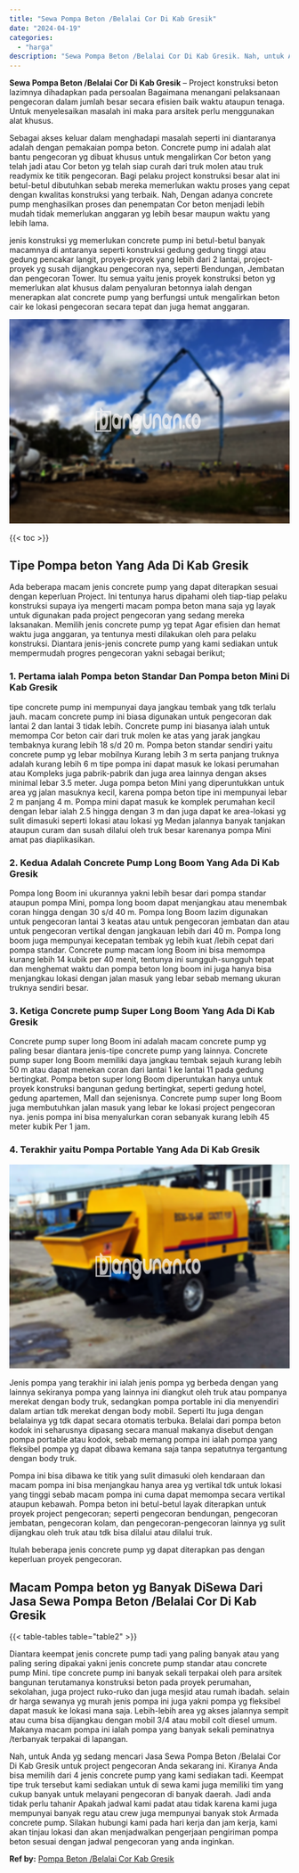```yaml
---
title: "Sewa Pompa Beton /Belalai Cor Di Kab Gresik"
date: "2024-04-19"
categories: 
  - "harga"
description: "Sewa Pompa Beton /Belalai Cor Di Kab Gresik. Nah, untuk Anda yg sedang mencari Jasa Sewa Pompa Beton /Belalai Cor Di Kab Gresik untuk project pengecoran Anda..."
---
```


**Sewa Pompa Beton /Belalai Cor Di Kab Gresik** – Project konstruksi beton lazimnya dihadapkan pada persoalan Bagaimana menangani pelaksanaan pengecoran dalam jumlah besar secara efisien baik waktu ataupun tenaga. Untuk menyelesaikan masalah ini maka para arsitek perlu menggunakan alat khusus.

Sebagai akses keluar dalam menghadapi masalah seperti ini diantaranya adalah dengan pemakaian pompa beton. Concrete pump ini adalah alat bantu pengecoran yg dibuat khusus untuk mengalirkan Cor beton yang telah jadi atau Cor beton yg telah siap curah dari truk molen atau truk readymix ke titik pengecoran. Bagi pelaku project konstruksi besar alat ini betul-betul dibutuhkan sebab mereka memerlukan waktu proses yang cepat dengan kwalitas konstruksi yang terbaik. Nah, Dengan adanya concrete pump menghasilkan proses dan penempatan Cor beton menjadi lebih mudah tidak memerlukan anggaran yg lebih besar maupun waktu yang lebih lama.

jenis konstruksi yg memerlukan concrete pump ini betul-betul banyak macamnya di antaranya seperti konstruksi gedung gedung tinggi atau gedung pencakar langit, proyek-proyek yang lebih dari 2 lantai, project-proyek yg susah dijangkau pengecoran nya, seperti Bendungan, Jembatan dan pengecoran Tower. Itu semua yaitu jenis proyek konstruksi beton yg memerlukan alat khusus dalam penyaluran betonnya ialah dengan menerapkan alat concrete pump yang berfungsi untuk mengalirkan beton cair ke lokasi pengecoran secara tepat dan juga hemat anggaran.

![Sewa Pompa Beton /Belalai Cor Di Kab Gresik](/images/sewa-concrete-pump-10.png)

{{< toc >}}

## Tipe Pompa beton Yang Ada Di Kab Gresik

Ada beberapa macam jenis concrete pump yang dapat diterapkan sesuai dengan keperluan Project. Ini tentunya harus dipahami oleh tiap-tiap pelaku konstruksi supaya iya mengerti macam pompa beton mana saja yg layak untuk digunakan pada project pengecoran yang sedang mereka laksanakan. Memilih jenis concrete pump yg tepat Agar efisien dan hemat waktu juga anggaran, ya tentunya mesti dilakukan oleh para pelaku konstruksi. Diantara jenis-jenis concrete pump yang kami sediakan untuk mempermudah progres pengecoran yakni sebagai berikut;

### 1\. Pertama ialah Pompa beton Standar Dan Pompa beton Mini Di Kab Gresik

tipe concrete pump ini mempunyai daya jangkau tembak yang tdk terlalu jauh. macam concrete pump ini biasa digunakan untuk pengecoran dak lantai 2 dan lantai 3 tidak lebih. Concrete pump ini biasanya ialah untuk memompa Cor beton cair dari truk molen ke atas yang jarak jangkau tembaknya kurang lebih 18 s/d 20 m. Pompa beton standar sendiri yaitu concrete pump yg lebar mobilnya Kurang lebih 3 m serta panjang truknya adalah kurang lebih 6 m tipe pompa ini dapat masuk ke lokasi perumahan atau Kompleks juga pabrik-pabrik dan juga area lainnya dengan akses minimal lebar 3.5 meter. Juga pompa beton Mini yang diperuntukkan untuk area yg jalan masuknya kecil, karena pompa beton tipe ini mempunyai lebar 2 m panjang 4 m. Pompa mini dapat masuk ke komplek perumahan kecil dengan lebar ialah 2.5 hingga dengan 3 m dan juga dapat ke area-lokasi yg sulit dimasuki seperti lokasi atau lokasi yg Medan jalannya banyak tanjakan ataupun curam dan susah dilalui oleh truk besar karenanya pompa Mini amat pas diaplikasikan.

### 2\. Kedua Adalah Concrete Pump Long Boom Yang Ada Di Kab Gresik

Pompa long Boom ini ukurannya yakni lebih besar dari pompa standar ataupun pompa Mini, pompa long boom dapat menjangkau atau menembak coran hingga dengan 30 s/d 40 m. Pompa long Boom lazim digunakan untuk pengecoran lantai 3 keatas atau untuk pengecoran jembatan dan atau untuk pengecoran vertikal dengan jangkauan lebih dari 40 m. Pompa long boom juga mempunyai kecepatan tembak yg lebih kuat /lebih cepat dari pompa standar. Concrete pump macam long Boom ini bisa memompa kurang lebih 14 kubik per 40 menit, tentunya ini sungguh-sungguh tepat dan menghemat waktu dan pompa beton long boom ini juga hanya bisa menjangkau lokasi dengan jalan masuk yang lebar sebab memang ukuran truknya sendiri besar.

### 3\. Ketiga Concrete pump Super Long Boom Yang Ada Di Kab Gresik

Concrete pump super long Boom ini adalah macam concrete pump yg paling besar diantara jenis-tipe concrete pump yang lainnya. Concrete pump super long Boom memiliki daya jangkau tembak sejauh kurang lebih 50 m atau dapat menekan coran dari lantai 1 ke lantai 11 pada gedung bertingkat. Pompa beton super long Boom diperuntukan hanya untuk proyek konstruksi bangunan gedung bertingkat, seperti gedung hotel, gedung apartemen, Mall dan sejenisnya. Concrete pump super long Boom juga membutuhkan jalan masuk yang lebar ke lokasi project pengecoran nya. jenis pompa ini bisa menyalurkan coran sebanyak kurang lebih 45 meter kubik Per 1 jam.

### 4\. Terakhir yaitu Pompa Portable Yang Ada Di Kab Gresik

![Sewa Pompa Beton /Belalai Cor Di Kab Gresik](/images/sewa-concrete-pump-13.png)

Jenis pompa yang terakhir ini ialah jenis pompa yg berbeda dengan yang lainnya sekiranya pompa yang lainnya ini diangkut oleh truk atau pompanya merekat dengan body truk, sedangkan pompa portable ini dia menyendiri dalam artian tdk merekat dengan body mobil. Seperti Itu juga dengan belalainya yg tdk dapat secara otomatis terbuka. Belalai dari pompa beton kodok ini seharusnya dipasang secara manual makanya disebut dengan pompa portable atau kodok, sebab memang pompa ini ialah pompa yang fleksibel pompa yg dapat dibawa kemana saja tanpa sepatutnya tergantung dengan body truk.

Pompa ini bisa dibawa ke titik yang sulit dimasuki oleh kendaraan dan macam pompa ini bisa menjangkau hanya area yg vertikal tdk untuk lokasi yang tinggi sebab macam pompa ini cuma dapat memompa secara vertikal ataupun kebawah. Pompa beton ini betul-betul layak diterapkan untuk proyek project pengecoran; seperti pengecoran bendungan, pengecoran jembatan, pengecoran kolam, dan pengecoran-pengecoran lainnya yg sulit dijangkau oleh truk atau tdk bisa dilalui atau dilalui truk.

Itulah beberapa jenis concrete pump yg dapat diterapkan pas dengan keperluan proyek pengecoran.

## Macam Pompa beton yg Banyak DiSewa Dari Jasa Sewa Pompa Beton /Belalai Cor Di Kab Gresik

{{< table-tables table="table2" >}}

Diantara keempat jenis concrete pump tadi yang paling banyak atau yang paling sering dipakai yakni jenis concrete pump standar atau concrete pump Mini. tipe concrete pump ini banyak sekali terpakai oleh para arsitek bangunan terutamanya konstruksi beton pada proyek perumahan, sekolahan, juga project ruko-ruko dan juga mesjid atau rumah ibadah. selain dr harga sewanya yg murah jenis pompa ini juga yakni pompa yg fleksibel dapat masuk ke lokasi mana saja. Lebih-lebih area yg akses jalannya sempit atau cuma bisa dijangkau dengan mobil 3/4 atau mobil colt diesel umum. Makanya macam pompa ini ialah pompa yang banyak sekali peminatnya /terbanyak terpakai di lapangan.

Nah, untuk Anda yg sedang mencari Jasa Sewa Pompa Beton /Belalai Cor Di Kab Gresik untuk project pengecoran Anda sekarang ini. Kiranya Anda bisa memilih dari 4 jenis concrete pump yang kami sediakan tadi. Keempat tipe truk tersebut kami sediakan untuk di sewa kami juga memiliki tim yang cukup banyak untuk melayani pengecoran di banyak daerah. Jadi anda tidak perlu tahanir Apakah jadwal kami padat atau tidak karena kami juga mempunyai banyak regu atau crew juga mempunyai banyak stok Armada concrete pump. Silakan hubungi kami pada hari kerja dan jam kerja, kami akan tinjau lokasi dan akan menjadwalkan pengerjaan pengiriman pompa beton sesuai dengan jadwal pengecoran yang anda inginkan.

**Ref by:** [Pompa Beton /Belalai Cor Kab Gresik](https://id.wikipedia.org/wiki/Pompa)
